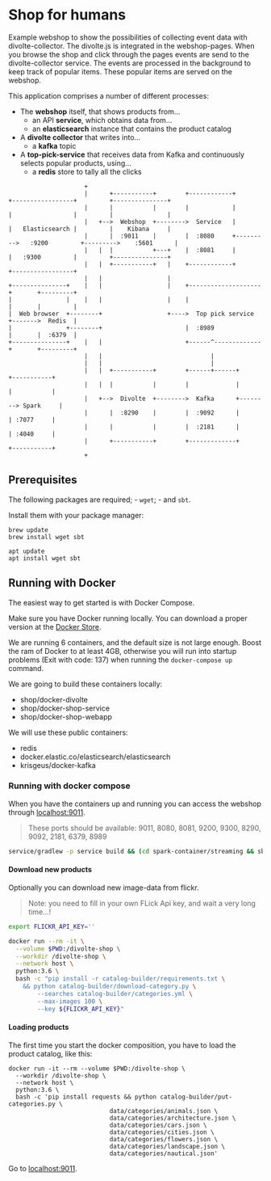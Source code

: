 # Shop for humans

Example webshop to show the possibilities of collecting event data with 
divolte-collector. The divolte.js is integrated in the webshop-pages. When you 
browse the shop and click through the pages events are send to the 
divolte-collector service. The events are processed in the background to keep 
track of popular items. These popular items are served on the webshop.

This application comprises a number of different processes:

- The **webshop** itself, that shows products from...
  - an API **service**, which obtains data from...
  - an **elasticsearch** instance that contains the product catalog
- A **divolte collector** that writes into...
  - a **kafka** topic
- A **top-pick-service** that receives data from Kafka and continuously selects popular products, using...
  - a **redis** store to tally all the clicks

```text
                     +
                     |      +-----------+        +------------+         +-----------------+         +---------------+
                     |      |           |        |            |         |                 |         |               |
                     |   +-->  Webshop  +-------->  Service   |         |   Elasticsearch |         |    Kibana     |
                     |      |  :9011    |        |  :8080     +--------->   :9200         +--------->    :5601      |
                     |   |  |           +---+    |  :8081     |         |   :9300         |         +---------------+
                     |   |  +-----------+   |    +------------+         +-----------------+
                     |   |                  |
+---------------+    |   |                  |    +--------------------+       +---------+
|               |    |   |                  |    |                    |       |         |
|  Web browser  +--------+                  +---->  Top pick service  +------->  Redis  |
|               +--------+                       |  :8989             |       |  :6379  |
+---------------+    |   |                       +------^-------------+       +---------+
                     |   |                              |
                     |   |                              |
                     |   |  +-----------+        +------+------+        +-----------+
                     |   |  |           |        |             |        |           |
                     |   +-->  Divolte  +-------->  Kafka      +--------> Spark     |
                     |      |  :8290    |        |  :9092      |        | :7077     |
                     |      |           |        |  :2181      |        | :4040     |
                     |      +-----------+        +-------------+        +-----------+
                     +
```

## Prerequisites

The following packages are required;
	- `wget`;
	- and `sbt`.

Install them with your package manager:

```
brew update
brew install wget sbt
```

```
apt update
apt install wget sbt 
```

## Running with Docker

The easiest way to get started is with Docker Compose.

Make sure you have Docker running locally. You can download a proper version at the [Docker Store][ds].

We are running 6 containers, and the default size is not large enough. Boost the ram of Docker to at least 4GB,
otherwise you will run into startup problems (Exit with code: 137) when running the `docker-compose up` command.

We are going to build these containers locally:

- shop/docker-divolte
- shop/docker-shop-service
- shop/docker-shop-webapp

We will use these public containers:

- redis
- docker.elastic.co/elasticsearch/elasticsearch
- krisgeus/docker-kafka 

[ds]:https://store.docker.com/


### Running with docker compose

When you have the containers up and running you can access the webshop 
through [localhost:9011](http://localhost:9011/). 

> These ports should be available: 9011, 8080, 8081, 9200, 9300, 8290, 9092, 2181, 6379, 8989

```bash
service/gradlew -p service build && (cd spark-container/streaming && sbt assembly) && docker-compose up -d --build
```

#### Download new products

Optionally you can download new image-data from flickr.

> Note: you need to fill in your own FLick Api key, and wait a very long time...!

```bash
export FLICKR_API_KEY=''

docker run --rm -it \
  --volume $PWD:/divolte-shop \
  --workdir /divolte-shop \
  --network host \
  python:3.6 \
  bash -c "pip install -r catalog-builder/requirements.txt \
    && python catalog-builder/download-category.py \
        --searches catalog-builder/categories.yml \
        --max-images 100 \
        --key ${FLICKR_API_KEY}"
```

#### Loading products
The first time you start the docker composition, you have to load the product catalog, like this:

```text
docker run -it --rm --volume $PWD:/divolte-shop \
  --workdir /divolte-shop \
  --network host \
  python:3.6 \
  bash -c 'pip install requests && python catalog-builder/put-categories.py \
                            data/categories/animals.json \
                            data/categories/architecture.json \
                            data/categories/cars.json \
                            data/categories/cities.json \
                            data/categories/flowers.json \
                            data/categories/landscape.json \
                            data/categories/nautical.json'
```
Go to [localhost:9011](http://localhost:9011/).
